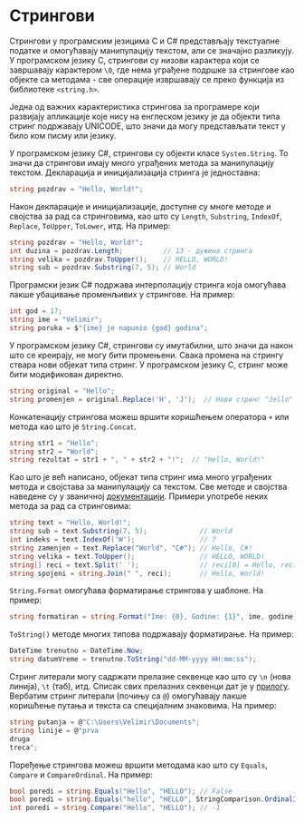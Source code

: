 # Стрингови

Стрингови у програмским језицима C и C# представљају текстуалне податке и
омогућавају манипулацију текстом, али се значајно разликују. У програмском
језику C, стрингови су низови карактера који се завршавају карактером `\0`, где
нема уграђене подршке за стрингове као објекте са методама - све операције
извршавају се преко функција из библиотеке `<string.h>`.

Једна од важних карактеристика стрингова за програмере који развијају
апликације које нису на енглеском језику је да објекти типа стринг подржавају
UNICODE, што значи да могу представљати текст у било ком писму или језику.

У програмском језику C#, стрингови су објекти класе `System.String`. То значи
да стрингови имају много уграђених метода за манипулацију текстом. Декларација
и иницијализација стринга је једноставна:

```cs
string pozdrav = "Hello, World!";
```

Након декларације и иницијализације, доступне су многе методе и својства за рад
са стринговима, као што су `Length`, `Substring`, `IndexOf`, `Replace`,
`ToUpper`, `ToLower`, итд. На пример:

```cs
string pozdrav = "Hello, World!";
int duzina = pozdrav.Length;          // 13 - дужина стринга
string velika = pozdrav.ToUpper();    // HELLO, WORLD!
string sub = pozdrav.Substring(7, 5); // World
```

Програмски језик C# подржава интерполацију стринга која омогућава лакше
убацивање променљивих у стрингове. На пример:

```cs
int god = 17;
string ime = "Velimir";
string poruka = $"{ime} je napunio {god} godina";
```

У програмском језику C#, стрингови су имутабилни, што значи да након што се
креирају, не могу бити промењени. Свака промена на стрингу ствара нови објекат
типа стринг. У програмском језику C, стринг може бити модификован директно.

```cs
string original = "Hello";
string promenjen = original.Replace('H', 'J');  // Нови стринг "Jello"
```

Конкатенацију стрингова можеш вршити коришћењем оператора `+` или метода као
што је `String.Concat`.

```cs
string str1 = "Hello";
string str2 = "World";
string rezultat = str1 + ", " + str2 + "!";  // "Hello, World!"
```

Као што је већ написано, објекат типа стринг има много уграђених метода и
својстава за манипулацију са текстом. Све методе и својства наведене су у
званичној [документацији](https://learn.microsoft.com/en-us/dotnet/api/system.string?view=netframework-4.8).
Примери употребе неких метода за рад са стринговима:

```cs
string text = "Hello, World!";
string sub = text.Substring(7, 5);             // World
int indeks = text.IndexOf('W');                // 7
string zamenjen = text.Replace("World", "C#"); // Hello, C#!
string velika = text.ToUpper();                // HELLO, WORLD!
string[] reci = text.Split(' ');               // reci[0] = Hello, reci[1] = World!
string spojeni = string.Join(" ", reci);       // Hello, World!
```

`String.Format` омогућава форматирање стрингова у шаблоне. На пример:

```cs
string formatiran = string.Format("Ime: {0}, Godine: {1}", ime, godine);
```

`ToString()` методе многих типова подржавају форматирање. На пример:

```cs
DateTime trenutno = DateTime.Now;
string datumVreme = trenutno.ToString("dd-MM-yyyy HH:mm:ss");
```

Стринг литерали могу садржати прелазне секвенце као што су `\n` (нова линија),
`\t` (таб), итд. Списак свих прелазних секвенци дат је у
[прилогу](../07/prelazne_sekvence.md). Вербатим стринг литерали (почињу
са `@`) омогућавају лакше коришћење путања и текста са специјалним знаковима.
На пример:

```cs
string putanja = @"C:\Users\Velimir\Documents";
string linije = @"prva
druga
treca";
```

Поређење стрингова можеш вршити методама као што су `Equals`, `Compare` и
`CompareOrdinal`. На пример:

```cs
bool poredi = string.Equals("Hello", "HELLO"); // False
bool poredi = string.Equals("hello", "HELLO", StringComparison.OrdinalIgnoreCase); // True
int poredi = string.Compare("Hello", "HELLO"); // -1
```
